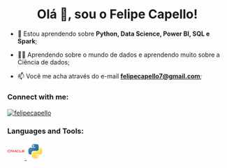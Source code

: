 <h1 align="center">Olá 👋, sou o Felipe Capello!</h1>

- 🌱 Estou aprendendo sobre **Python, Data Science, Power BI, SQL e Spark**;

- 👨‍💻 Aprendendo sobre o mundo de dados e aprendendo muito sobre a Ciência de dados;
  
- 📫 Você me acha através do e-mail **felipecapello7@gmail.com**;

<h3 align="left">Connect with me:</h3>
<p align="left">
<a href="https://linkedin.com/in/felipecapello" target="blank"><img align="center" src="https://raw.githubusercontent.com/rahuldkjain/github-profile-readme-generator/master/src/images/icons/Social/linked-in-alt.svg" alt="felipecapello" height="30" width="40" /></a>
</p>

<h3 align="left">Languages and Tools:</h3>
<p align="left"> <a href="https://www.oracle.com/" target="_blank" rel="noreferrer"> <img src="https://raw.githubusercontent.com/devicons/devicon/master/icons/oracle/oracle-original.svg" alt="oracle" width="40" height="40"/> </a> <a href="https://www.python.org" target="_blank" rel="noreferrer"> <img src="https://raw.githubusercontent.com/devicons/devicon/master/icons/python/python-original.svg" alt="python" width="40" height="40"/> </a> </p>
